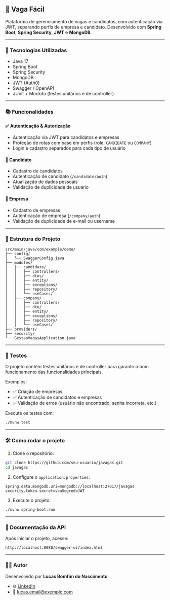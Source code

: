 ## 🧠 Vaga Fácil

Plataforma de gerenciamento de vagas e candidatos, com autenticação via JWT, separando perfis de empresa e candidato. Desenvolvido com **Spring Boot**, **Spring Security**, **JWT** e **MongoDB**.

---

### 🚀 Tecnologias Utilizadas

- Java 17
- Spring Boot
- Spring Security
- MongoDB
- JWT (Auth0)
- Swagger / OpenAPI
- JUnit + Mockito (testes unitários e de controller)

---

### 📚 Funcionalidades

#### ✅ Autenticação & Autorização

- Autenticação via JWT para candidatos e empresas
- Proteção de rotas com base em perfis (role: `CANDIDATE` ou `COMPANY`)
- Login e cadastro separados para cada tipo de usuário

#### 🧝 Candidato

- Cadastro de candidatos
- Autenticação de candidato (`/candidate/auth`)
- Atualização de dados pessoais
- Validação de duplicidade de usuário

#### 🏢 Empresa

- Cadastro de empresas
- Autenticação de empresa (`/company/auth`)
- Validação de duplicidade de e-mail ou username

---

### 📂 Estrutura do Projeto

```
src/main/java/com/example/demo/
├── config/
│   └── SwaggerConfig.java
├── modules/
│   ├── candidate/
│   │   ├── controllers/
│   │   ├── dtos/
│   │   ├── entity/
│   │   ├── exceptions/
│   │   ├── repository/
│   │   └── useCases/
│   ├── company/
│   │   ├── controllers/
│   │   ├── dto/
│   │   ├── entity/
│   │   ├── exceptions/
│   │   ├── repository/
│   │   └── useCases/
├── providers/
├── security/
└── GestaoVagasApplication.java
```

---

### 🥪 Testes

O projeto contém testes unitários e de controller para garantir o bom funcionamento das funcionalidades principais.

Exemplos:

- ✅ Criação de empresas
- ✅ Autenticação de candidatos e empresas
- ✅ Validação de erros (usuário não encontrado, senha incorreta, etc.)

Execute os testes com:

```bash
./mvnw test
```

---

### 🛠️ Como rodar o projeto

1. Clone o repositório:

```bash
git clone https://github.com/seu-usuario/javagas.git
cd javagas
```

2. Configure o `application.properties`:

```properties
spring.data.mongodb.uri=mongodb://localhost:27017/javagas
security.token.secret=seuSegredoJWT
```

3. Execute o projeto:

```bash
./mvnw spring-boot:run
```

---

### 📄 Documentação da API

Após iniciar o projeto, acesse:

```
http://localhost:8080/swagger-ui/index.html
```

---

### 🧑‍💻 Autor

Desenvolvido por **Lucas Bomfim do Nascimento**

- 🌐 [LinkedIn](https://www.linkedin.com/in/lucas-bomfim15/)
- 📧 [lucas.email@exemplo.com](mailto\:bmfmlucas@gmail.com)


